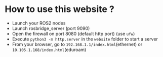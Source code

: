 # How to use this website ?

- Launch your ROS2 nodes
- Launch rosbridge_server (port 9090)
- Open the firewall on port 8080 (default http port) (use `ufw`)
- Execute `python3 -m http.server` in the `website` folder to start a server
- From your browser, go to `192.168.1.1/index.html`(ethernet) or `10.105.1.168/index.html`(eduroam)